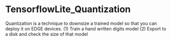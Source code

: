 # TensorflowLite_Quantization
Quantization is a technique to downsize a trained model so that you can deploy it on EDGE devices.
(1) Train a hand written digits model
(2) Export to a disk and check the size of that model
